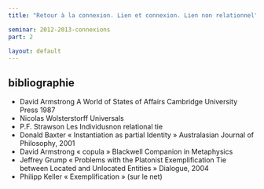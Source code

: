 ```yaml
---
title: "Retour à la connexion. Lien et connexion. Lien non relationnel"

seminar: 2012-2013-connexions
part: 2

layout: default
---
```


## bibliographie

- David Armstrong A World of States of Affairs  Cambridge University Press 1987
- Nicolas Wolsterstorff Universals
- P.F. Strawson Les Individusnon relational tie
- Donald Baxter « Instantiation as partial Identity » Australasian Journal of Philosophy, 2001
- David Armstrong « copula » Blackwell Companion in Metaphysics
- Jeffrey Grump « Problems with the Platonist Exemplification Tie between Located and Unlocated Entities » Dialogue, 2004
- Philipp Keller « Exemplification » (sur le net)